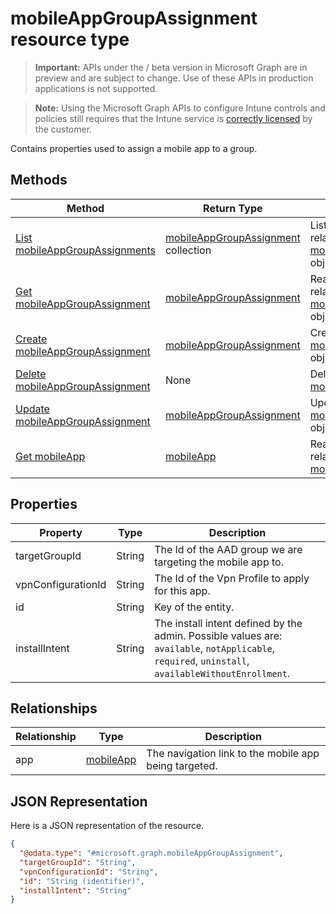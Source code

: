 ﻿# mobileAppGroupAssignment resource type

> **Important:** APIs under the / beta version in Microsoft Graph are in preview and are subject to change. Use of these APIs in production applications is not supported.

> **Note:** Using the Microsoft Graph APIs to configure Intune controls and policies still requires that the Intune service is [correctly licensed](https://go.microsoft.com/fwlink/?linkid=839381) by the customer.

Contains properties used to assign a mobile app to a group.
## Methods
|Method|Return Type|Description|
|---|---|---|
|[List mobileAppGroupAssignments](../api/intune_apps_mobileappgroupassignment_list.md)|[mobileAppGroupAssignment](../resources/intune_apps_mobileappgroupassignment.md) collection|List properties and relationships of the [mobileAppGroupAssignment](../resources/intune_apps_mobileappgroupassignment.md) objects.|
|[Get mobileAppGroupAssignment](../api/intune_apps_mobileappgroupassignment_get.md)|[mobileAppGroupAssignment](../resources/intune_apps_mobileappgroupassignment.md)|Read properties and relationships of the [mobileAppGroupAssignment](../resources/intune_apps_mobileappgroupassignment.md) object.|
|[Create mobileAppGroupAssignment](../api/intune_apps_mobileappgroupassignment_create.md)|[mobileAppGroupAssignment](../resources/intune_apps_mobileappgroupassignment.md)|Create a new [mobileAppGroupAssignment](../resources/intune_apps_mobileappgroupassignment.md) object.|
|[Delete mobileAppGroupAssignment](../api/intune_apps_mobileappgroupassignment_delete.md)|None|Deletes a [mobileAppGroupAssignment](../resources/intune_apps_mobileappgroupassignment.md).|
|[Update mobileAppGroupAssignment](../api/intune_apps_mobileappgroupassignment_update.md)|[mobileAppGroupAssignment](../resources/intune_apps_mobileappgroupassignment.md)|Update the properties of a [mobileAppGroupAssignment](../resources/intune_apps_mobileappgroupassignment.md) object.|
|[Get mobileApp](../api/intune_apps_mobileapp_get.md)|[mobileApp](../resources/intune_apps_mobileapp.md)|Read properties and relationships of the [mobileApp](../resources/intune_apps_mobileapp.md) object.|

## Properties
|Property|Type|Description|
|---|---|---|
|targetGroupId|String|The Id of the AAD group we are targeting the mobile app to.|
|vpnConfigurationId|String|The Id of the Vpn Profile to apply for this app.|
|id|String|Key of the entity.|
|installIntent|String|The install intent defined by the admin. Possible values are: `available`, `notApplicable`, `required`, `uninstall`, `availableWithoutEnrollment`.|

## Relationships
|Relationship|Type|Description|
|---|---|---|
|app|[mobileApp](../resources/intune_apps_mobileapp.md)|The navigation link to the mobile app being targeted.|

## JSON Representation
Here is a JSON representation of the resource.
<!-- {
  "blockType": "resource",
  "keyProperty": "id",
  "@odata.type": "microsoft.graph.mobileAppGroupAssignment"
}
-->
```json
{
  "@odata.type": "#microsoft.graph.mobileAppGroupAssignment",
  "targetGroupId": "String",
  "vpnConfigurationId": "String",
  "id": "String (identifier)",
  "installIntent": "String"
}
```



